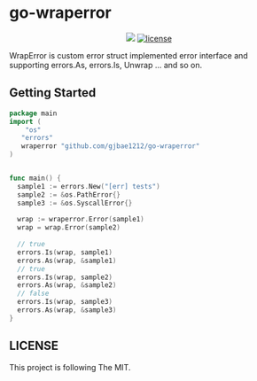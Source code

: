 # go-wraperror

<p align="center">
<a href="https://hits.seeyoufarm.com"><img src="https://hits.seeyoufarm.com/api/count/incr/badge.svg?url=https%3A%2F%2Fgithub.com%2Fgjbae1212%2Fgo-wraperror&count_bg=%2379C83D&title_bg=%23555555&icon=go.svg&icon_color=%2308BEB8&title=hits&edge_flat=false"/></a>
<a href="/LICENSE"><img src="https://img.shields.io/badge/license-MIT-GREEN.svg" alt="license"/></a> 
</p>

WrapError is custom error struct implemented error interface and supporting errors.As, errors.Is, Unwrap ... and so on.

## Getting Started
```go
package main
import (
    "os"
   "errors"
   wraperror "github.com/gjbae1212/go-wraperror"
)


func main() {
  sample1 := errors.New("[err] tests")
  sample2 := &os.PathError{}
  sample3 := &os.SyscallError{}
  
  wrap := wraperror.Error(sample1)
  wrap = wrap.Error(sample2)
  
  // true
  errors.Is(wrap, sample1)
  errors.As(wrap, &sample1)
  // true
  errors.Is(wrap, sample2)
  errors.As(wrap, &sample2)
  // false
  errors.Is(wrap, sample3)
  errors.As(wrap, &sample3)
}
``` 

## LICENSE
This project is following The MIT.

